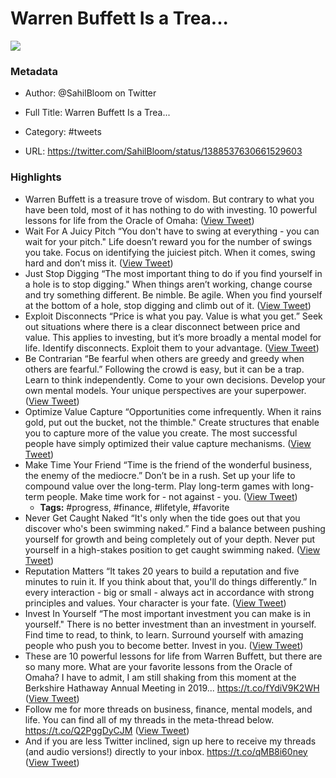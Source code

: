 # Warren Buffett Is a Trea...

![](https://pbs.twimg.com/profile_images/1586859332104343552/V1HRpbP1.jpg)

### Metadata

- Author: @SahilBloom on Twitter
- Full Title: Warren Buffett Is a Trea...
- Category: #tweets


- URL: https://twitter.com/SahilBloom/status/1388537630661529603

### Highlights

- Warren Buffett is a treasure trove of wisdom.
  But contrary to what you have been told, most of it has nothing to do with investing.
  10 powerful lessons for life from the Oracle of Omaha: ([View Tweet](https://twitter.com/SahilBloom/status/1388537630661529603))
- Wait For A Juicy Pitch
  “You don't have to swing at everything - you can wait for your pitch."
  Life doesn’t reward you for the number of swings you take.
  Focus on identifying the juiciest pitch.
  When it comes, swing hard and don’t miss it. ([View Tweet](https://twitter.com/SahilBloom/status/1388537632079192067))
- Just Stop Digging
  “The most important thing to do if you find yourself in a hole is to stop digging."
  When things aren’t working, change course and try something different.
  Be nimble. Be agile.
  When you find yourself at the bottom of a hole, stop digging and climb out of it. ([View Tweet](https://twitter.com/SahilBloom/status/1388537633681326086))
- Exploit Disconnects
  “Price is what you pay. Value is what you get.”
  Seek out situations where there is a clear disconnect between price and value.
  This applies to investing, but it’s more broadly a mental model for life.
  Identify disconnects. Exploit them to your advantage. ([View Tweet](https://twitter.com/SahilBloom/status/1388537634729963524))
- Be Contrarian
  “Be fearful when others are greedy and greedy when others are fearful.”
  Following the crowd is easy, but it can be a trap.
  Learn to think independently. Come to your own decisions. Develop your own mental models.
  Your unique perspectives are your superpower. ([View Tweet](https://twitter.com/SahilBloom/status/1388537635967225859))
- Optimize Value Capture
  “Opportunities come infrequently. When it rains gold, put out the bucket, not the thimble."
  Create structures that enable you to capture more of the value you create.
  The most successful people have simply optimized their value capture mechanisms. ([View Tweet](https://twitter.com/SahilBloom/status/1388537637011705860))
- Make Time Your Friend
  “Time is the friend of the wonderful business, the enemy of the mediocre.”
  Don’t be in a rush.
  Set up your life to compound value over the long-term.
  Play long-term games with long-term people.
  Make time work for - not against - you. ([View Tweet](https://twitter.com/SahilBloom/status/1388537638169284610))
    - **Tags:** #progress, #finance, #lifetyle, #favorite
- Never Get Caught Naked
  “It's only when the tide goes out that you discover who's been swimming naked.”
  Find a balance between pushing yourself for growth and being completely out of your depth.
  Never put yourself in a high-stakes position to get caught swimming naked. ([View Tweet](https://twitter.com/SahilBloom/status/1388537640207753217))
- Reputation Matters
  “It takes 20 years to build a reputation and five minutes to ruin it. If you think about that, you'll do things differently.”
  In every interaction - big or small - always act in accordance with strong principles and values.
  Your character is your fate. ([View Tweet](https://twitter.com/SahilBloom/status/1388537641184993280))
- Invest In Yourself
  “The most important investment you can make is in yourself."
  There is no better investment than an investment in yourself.
  Find time to read, to think, to learn.
  Surround yourself with amazing people who push you to become better.
  Invest in you. ([View Tweet](https://twitter.com/SahilBloom/status/1388537642195857408))
- These are 10 powerful lessons for life from Warren Buffett, but there are so many more.
  What are your favorite lessons from the Oracle of Omaha?
  I have to admit, I am still shaking from this moment at the Berkshire Hathaway Annual Meeting in 2019... https://t.co/fYdiV9K2WH ([View Tweet](https://twitter.com/SahilBloom/status/1388537651188408326))
- Follow me for more threads on business, finance, mental models, and life. You can find all of my threads in the meta-thread below. https://t.co/Q2PggDyCJM ([View Tweet](https://twitter.com/SahilBloom/status/1388537652715081730))
- And if you are less Twitter inclined, sign up here to receive my threads (and audio versions!) directly to your inbox. https://t.co/qMB8i60ney ([View Tweet](https://twitter.com/SahilBloom/status/1388537654023708672))
